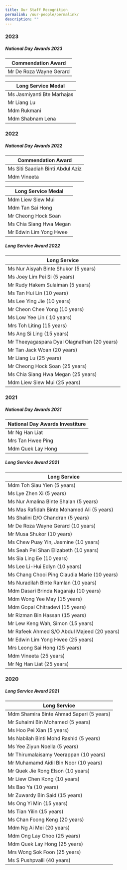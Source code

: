 ```yaml
---
title: Our Staff Recognition
permalink: /our-people/permalink/
description: ""
---
```

### 2023
##### National Day Awards 2023
| Commendation Award |
| -----|
| Mr De Roza Wayne Gerard |

|Long Service Medal |
| -----|
| Ms Jasmiyanti Bte Marhajas |
| Mr Liang Lu |
| Mdm Rukmani |
| Mdm Shabnam Lena |

### 2022
##### National Day Awards 2022
| Commendation Award |
| -----|
| Ms Siti Saadiah Binti Abdul Aziz |
| Mdm Vineeta |

|Long Service Medal |
| -----|
| Mdm Liew Siew Mui |
| Mdm Tan Sai Hong |
| Mr Cheong Hock Soan |
| Ms Chia Siang Hwa Megan |
| Mr Edwin Lim Yong Hwee |

##### Long Service Award 2022
|Long Service|
| -----|
| Ms Nur Aisyah Binte Shukor (5 years) |
| Ms Joey Lim Pei Si (5 years) |
|  Mr Rudy Hakem Sulaiman (5 years)|
| Ms Tan Hui Lin (10 years) |
| Ms Lee Ying Jie (10 years) |
| Mr Cheon Chee Yong (10 years) |
| Ms Low Yee Lin ( 10 years) |
| Mrs Toh Liting (15 years) |
| Ms Ang Si Ling (15 years) |
| Mr Theeyagaspara Dyal Olagnathan (20 years)|
|  Mr Tan Jack Woan (20 years)|
|  Mr Liang Lu (25 years)|
| Mr Cheong Hock Soan (25 years) |
|  Ms Chia Siang Hwa Megan (25 years)|
|  Mdm Liew Siew Mui (25 years)|

### 2021
##### National Day Awards  2021
| National Day Awards Investiture  |
| -----|
|  Mr Ng Han Liat|
|Mrs Tan Hwee Ping |
|Mdm Quek Lay Hong |

##### Long Service Award 2021
|Long Service|
| -----|
| Mdm Toh Siau Yien (5 years) |
| Ms Lye Zhen Xi (5 years) |
| Ms Nur Amalina Binte Shalan (5 years) |
| Ms Mas Rafidah Binte Mohamed Ali (5 years)|
| Ms Shalini D/O Chandran (5 years) |
|Mr De Roza Wayne Gerard (10 years)  |
| Mr Musa Shukor (10 years) |
|  Ms Chew Puay Yin, Jasmine (10 years)|
| Ms Seah Pei Shan Elizabeth (10 years) |
| Ms Sia Ling Ee (10 years) |
|Ms Lee Li-Hui Edlyn (10 years)  |
|  Ms Chang Chooi Ping Claudia Marie (10 years)|
| Ms Nuradilah Binte Ramlan (10 years) |
|Mdm Dasari Brinda Nagaraju (10 years)  |
| Mdm Wong Yee May (15 years) |
|  Mdm Gopal Chitradevi (15 years)|
|  Mr Rizman Bin Hassan (15 years)|
|Mr Lew Keng Wah, Simon (15 years)  |
|Mr Rafeek Ahmed S/O Abdul Majeed (20 years)  |
| Mr Edwin Lim Yong Hwee (25 years) |
|Mrs Leong Sai Hong (25 years) |
|Mdm Vineeta (25 years) |
|Mr Ng Han Liat (25 years) |

### 2020
##### Long Service Award 2021
|Long Service|
| -----|
|  Mdm Shamira Binte Ahmad Sapari (5 years)|
|Mr Suhaimi Bin Mohamed (5 years)  |
|  Ms Hoo Pei Xian (5 years)|
| Ms Nabilah Binti Mohd Rashid (5 years) |
|Ms Yee Ziyun Noella (5 years)  |
|Mr Thirumalaisamy Veerappan (10 years)  |
| Mr Muhamamd Aidil Bin Noor (10 years) |
| Mr Quek Jie Rong Elson (10 years) |
|Mr Liew Chen Kong (10 years)  |
|  Ms Bao Ya (10 years)|
| Mr Zuwardy Bin Said (15 years) |
|Ms Ong Yi Min (15 years)  |
|  Ms Tian Yilin (15 years)|
| Ms Chan Foong Keng (20 years) |
|  Mdm Ng Ai Mei (20 years)|
|  Mdm Ong Lay Choo (25 years)|
| Mdm Quek Lay Hong (25 years) |
|  Mrs Wong Sok Foon (25 years)|
|  Ms S Pushpvalli (40 years)|